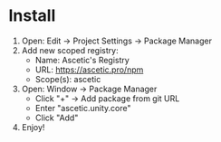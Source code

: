 # Install

1. Open: Edit -> Project Settings -> Package Manager
2. Add new scoped registry:
	* Name: Ascetic's Registry
	* URL: https://ascetic.pro/npm
	* Scope(s): ascetic
3. Open: Window -> Package Manager
	* Click "+" -> Add package from git URL
	* Enter "ascetic.unity.core"
	* Click "Add"
4. Enjoy!
